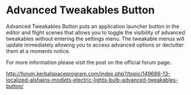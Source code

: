 # Advanced Tweakables Button

Advanced Tweakables Button puts an application launcher button in the editor and flight scenes that allows you to toggle the visibility of advanced tweakables without entering the settings menu.  The tweakable menus will update immediately allowing you to access advanced options or declutter them at a moments notice. 

For more information please visit the post on the official forum page.

http://forum.kerbalspaceprogram.com/index.php?/topic/149686-13-localized-alshains-modlets-electric-lights-bulb-advanced-tweakables-button/
